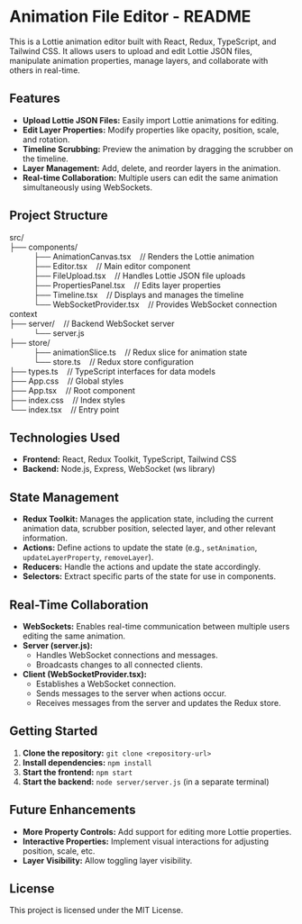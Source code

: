 # Animation File Editor - README

This is a Lottie animation editor built with React, Redux, TypeScript, and Tailwind CSS. It allows users to upload and edit Lottie JSON files, manipulate animation properties, manage layers, and collaborate with others in real-time.

## Features

- **Upload Lottie JSON Files:** Easily import Lottie animations for editing.
- **Edit Layer Properties:** Modify properties like opacity, position, scale, and rotation.
- **Timeline Scrubbing:** Preview the animation by dragging the scrubber on the timeline.
- **Layer Management:** Add, delete, and reorder layers in the animation.
- **Real-time Collaboration:** Multiple users can edit the same animation simultaneously using WebSockets.

## Project Structure

src/ \
├── components/ \
   &nbsp;&nbsp;&nbsp;&nbsp;&nbsp;&nbsp;&nbsp;&nbsp;&nbsp;&nbsp;&nbsp;├── AnimationCanvas.tsx      &nbsp;&nbsp;&nbsp;// Renders the Lottie animation \
   &nbsp;&nbsp;&nbsp;&nbsp;&nbsp;&nbsp;&nbsp;&nbsp;&nbsp;&nbsp;&nbsp;├── Editor.tsx               &nbsp;&nbsp;&nbsp;// Main editor component \
   &nbsp;&nbsp;&nbsp;&nbsp;&nbsp;&nbsp;&nbsp;&nbsp;&nbsp;&nbsp;&nbsp;├── FileUpload.tsx           &nbsp;&nbsp;&nbsp;// Handles Lottie JSON file uploads \
   &nbsp;&nbsp;&nbsp;&nbsp;&nbsp;&nbsp;&nbsp;&nbsp;&nbsp;&nbsp;&nbsp;├── PropertiesPanel.tsx      &nbsp;&nbsp;&nbsp;// Edits layer properties \
   &nbsp;&nbsp;&nbsp;&nbsp;&nbsp;&nbsp;&nbsp;&nbsp;&nbsp;&nbsp;&nbsp;├── Timeline.tsx             &nbsp;&nbsp;&nbsp;// Displays and manages the timeline \
   &nbsp;&nbsp;&nbsp;&nbsp;&nbsp;&nbsp;&nbsp;&nbsp;&nbsp;&nbsp;&nbsp;└── WebSocketProvider.tsx    &nbsp;&nbsp;&nbsp;// Provides WebSocket connection context \
├── server/                      &nbsp;&nbsp;&nbsp;// Backend WebSocket server \
   &nbsp;&nbsp;&nbsp;&nbsp;&nbsp;&nbsp;&nbsp;&nbsp;&nbsp;&nbsp;&nbsp;└── server.js \
├── store/ \
   &nbsp;&nbsp;&nbsp;&nbsp;&nbsp;&nbsp;&nbsp;&nbsp;&nbsp;&nbsp;&nbsp;├── animationSlice.ts        &nbsp;&nbsp;&nbsp;// Redux slice for animation state \
   &nbsp;&nbsp;&nbsp;&nbsp;&nbsp;&nbsp;&nbsp;&nbsp;&nbsp;&nbsp;&nbsp;└── store.ts                 &nbsp;&nbsp;&nbsp;// Redux store configuration \
├── types.ts                     &nbsp;&nbsp;&nbsp;// TypeScript interfaces for data models \
├── App.css                      &nbsp;&nbsp;&nbsp;// Global styles \
├── App.tsx                      &nbsp;&nbsp;&nbsp;// Root component \
├── index.css                    &nbsp;&nbsp;&nbsp;// Index styles \
└── index.tsx                   &nbsp;&nbsp;&nbsp;// Entry point

## Technologies Used

- **Frontend:** React, Redux Toolkit, TypeScript, Tailwind CSS
- **Backend:** Node.js, Express, WebSocket (ws library)

## State Management

- **Redux Toolkit:** Manages the application state, including the current animation data, scrubber position, selected layer, and other relevant information.
- **Actions:** Define actions to update the state (e.g., `setAnimation`, `updateLayerProperty`, `removeLayer`).
- **Reducers:** Handle the actions and update the state accordingly.
- **Selectors:** Extract specific parts of the state for use in components.

## Real-Time Collaboration

- **WebSockets:** Enables real-time communication between multiple users editing the same animation.
- **Server (server.js):**
  - Handles WebSocket connections and messages.
  - Broadcasts changes to all connected clients.
- **Client (WebSocketProvider.tsx):**
  - Establishes a WebSocket connection.
  - Sends messages to the server when actions occur.
  - Receives messages from the server and updates the Redux store.

## Getting Started

1. **Clone the repository:** `git clone <repository-url>`
2. **Install dependencies:** `npm install`
3. **Start the frontend:** `npm start`
4. **Start the backend:** `node server/server.js` (in a separate terminal)

## Future Enhancements

- **More Property Controls:** Add support for editing more Lottie properties.
- **Interactive Properties:** Implement visual interactions for adjusting position, scale, etc.
- **Layer Visibility:** Allow toggling layer visibility.

## License

This project is licensed under the MIT License.
